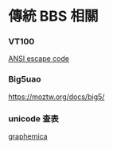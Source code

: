 # 傳統 BBS 相關

### VT100

[ANSI escape code](https://en.wikipedia.org/wiki/ANSI_escape_code)

### Big5uao

https://moztw.org/docs/big5/

### unicode 查表

[graphemica](http://graphemica.com/)
